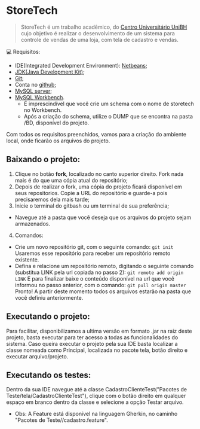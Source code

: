 # StoreTech
>StoreTech é um trabalho acadêmico, do [Centro Universitário UniBH](https://www.unibh.br/) cujo objetivo é realizar o desenvolvimento de um sistema para controle de vendas de uma loja, com tela de cadastro e vendas.

💻 Requisitos:
* IDE(Integrated Development Environment): [Netbeans](https://netbeans.apache.org/download/nb125/nb125.html);
* [JDK(Java Development Kit)](https://www.oracle.com/java/technologies/downloads/);
* [Git](https://git-scm.com/downloads);
* Conta no [github](https://github.com/);
* [MySQL server](https://dev.mysql.com/downloads/file/?id=508935);
* [MySQL Workbench](https://dev.mysql.com/downloads/file/?id=507335).
  - É imprescindível que você crie um schema com o nome de storetech no Workbench.
  - Após a criação do schema, utilize o DUMP que se encontra na pasta /BD, disponível do projeto.

Com todos os requisitos preenchidos, vamos para a criação do ambiente local, onde ficarão os arquivos do projeto.

## Baixando o projeto:
1. Clique no botão **fork**, localizado no canto superior direito. Fork nada mais é do que uma cópia atual do repositório;
2. Depois de realizar o fork, uma cópia do projeto ficará disponível em seus repositorios. Copie a URL do repositório e guarde-a pois precisaremos dela mais tarde;
3. Inicie o terminal do gitbash ou um terminal de sua preferência;
* Navegue até a pasta que você deseja que os arquivos do projeto sejam armazenados.
4. Comandos:
* Crie um novo repositório git, com o seguinte comando:
```git init```
Usaremos esse repositório para receber um repositório remoto existente.
* Defina e relacione um repositório remoto, digitando o seguinte comando (substitua LINK pela url copiada no passo 2):
```git remote add origin LINK```
E para finalizar baixe o conteúdo disponível na url que você informou no passo anterior, com o comando:
```git pull origin master```
Pronto! A partir deste momento todos os arquivos estarão na pasta que você definiu anteriormente.

## Executando o projeto:
Para facilitar, disponibilizamos a ultima versão em formato .jar na raiz deste projeto, basta executar para ter acesso a todas as funcionalidades do sistema. 
Caso queira executar o projeto pela sua IDE basta localizar a classe nomeada como Principal, localizada no pacote tela, botão direito e executar arquivo/projeto.

## Executando os testes:
Dentro da sua IDE navegue até a classe CadastroClienteTest("Pacotes de Teste/tela/CadastroClienteTest"), clique com o botão direito em qualquer espaço em branco dentro da classe e selecione a opção Testar arquivo.

* Obs: A Feature está disponível na linguagem Gherkin, no caminho "Pacotes de Teste/<pacote default>/cadastro.feature".



